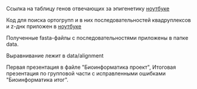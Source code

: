 Ссылка на таблицу генов отвечающих за эпигенетику [ноутбуке](https://docs.google.com/spreadsheets/d/1s7-uPrBDOg0RUKImvi9M0QDg8fEZXUhwZX6eMWjGGzc/edit?usp=sharing)

Код для поиска ортогрупп и в них последовательностей квадруплексов и z-днк приложен в [ноутбуке](https://colab.research.google.com/drive/1adF13kzF8qK0rOWkT4C4XeWcCgNgz_sx?usp=sharing)

Полученные fasta-файлы с последовательностями приложены в папке data.

Выравнивание лежит в data/alignment

Первая презентация в файле "Биоинформатика проект", Итоговая презентация по групповой части с исправленными ошибками "Биоинформатика итог".
